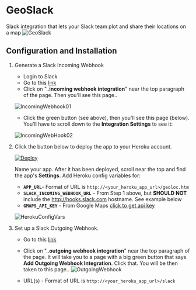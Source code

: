 # GeoSlack
Slack integration that lets your Slack team plot and share their locations on a map
![GeoSlack](https://dl.dropboxusercontent.com/s/kellfmkvwinxm11/01GeoSlack.png?dl=0)

## Configuration and Installation

1. Generate a Slack Incoming Webhook
   - Login to Slack
   - Go to this [link](https://api.slack.com/incoming-webhooks#share_your_incoming_webhook_as_a_slack_app)
   - Click on "..__incoming webhook integration__" near the top paragraph of the page.  Then you'll see this page..

   ![IncomingWebhook01](https://dl.dropboxusercontent.com/s/3jjkxvwoniuwglj/webhooks01.PNG?dl=0)

    - Click the green button (see above), then you'll see this page (below).  You'll have to scroll down to the __Integration Settings__ to see it:

   ![IncomingWebHook02](https://dl.dropboxusercontent.com/s/6r4hy2n1g3x69s5/SlackWebhookIncoming.PNG?dl=0)

2. Click the button below to deploy the app to your Heroku account.

   [![Deploy](https://www.herokucdn.com/deploy/button.png)](https://heroku.com/deploy)

   Name your app. After it has been deployed, scroll near the top and find the app's  __Settings__. Add Heroku config variables for:
   - __`APP_URL`__- Format of URL is `http://<your_heroku_app_url>/geoloc.htm`
   - __`SLACK_INCOMING_WEBHOOK_URL`__ - From Step 1 above, but __SHOULD NOT__ include the http://hooks.slack.com hostname.  See example below
   - __`GMAPS_API_KEY`__ - From Google Maps [click to get api key](https://developers.google.com/maps/documentation/javascript/get-api-key)

    ![HerokuConfigVars](https://dl.dropboxusercontent.com/s/b42hgobyj3dq1lh/03GeoSlack.PNG?dl=0)

3. Set up a Slack Outgoing Webhook.  
   - Go to this [link](https://api.slack.com/outgoing-webhooks)
   - Click on "..__outgoing webhook integration__" near the top paragraph of the page.  It will take you to a page with a big green button that says __Add Outgoing Webhook Integration__.  Click that.  You will be then taken to this page..
    ![OutgoingWebhook](https://dl.dropboxusercontent.com/s/c8cg62s0f0f0q7p/SlackWebhookOutgoing.PNG?dl=0)

    - URL(s) - Format of URL is `http://<your_heroku_app_url>/slack`
